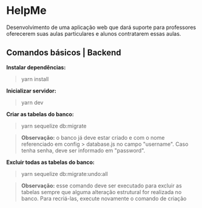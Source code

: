# HelpMe

Desenvolvimento de uma aplicação web que dará suporte para professores oferecerem suas aulas particulares e alunos contratarem essas aulas.

## Comandos básicos | Backend

**Instalar dependências:** 
> yarn install

**Inicializar servidor:**
> yarn dev

**Criar as tabelas do banco:**
> yarn sequelize db:migrate

> **Observação:** o banco já deve estar criado e com o nome referenciado em config > database.js no campo "username". Caso tenha senha, deve ser informado em "password". 

**Excluir todas as tabelas do banco:** 
>yarn sequelize db:migrate:undo:all

> **Observação:** esse comando deve ser executado para excluir as tabelas sempre que alguma alteração estrutural for realizada no banco. Para recriá-las, execute novamente o comando de criação
